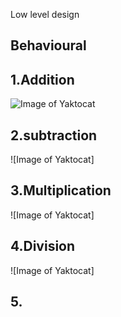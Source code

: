  Low level design
## Behavioural
## 1.Addition
![Image of Yaktocat](Behavioural/1.Addition.png)
## 2.subtraction
![Image of Yaktocat]
## 3.Multiplication
![Image of Yaktocat]
## 4.Division
![Image of Yaktocat]
## 5.
